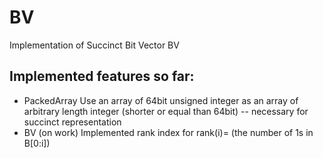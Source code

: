 # BV
Implementation of Succinct Bit Vector BV 

## Implemented features so far:
- PackedArray
Use an array of 64bit unsigned integer as an array of arbitrary length integer (shorter or equal than 64bit) -- necessary for succinct representation
- BV (on work)
Implemented rank index for rank(i)= (the number of 1s in B[0:i])